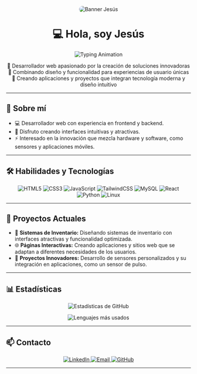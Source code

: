 <div align="center">
  <!-- Banner -->
  <img src="https://encrypted-tbn0.gstatic.com/images?q=tbn:ANd9GcSEw2wT0LVM4MOAvKvsuXxKkI4PYj3SVk3qqQ&s" alt="Banner Jesús" style="border-radius: 10px;" />

  <h1>💻 Hola, soy Jesús</h1>
  <p align="center">
  <img src="https://readme-typing-svg.herokuapp.com?font=Fira+Code&color=%2306B4FC&size=24&center=true&vCenter=true&lines=Desarrollador+Web;Desarrollador+Móvil;Desarrollador+de+API's" alt="Typing Animation" />
</p>
  <p>
    🌟 Desarrollador web apasionado por la creación de soluciones innovadoras<br>
    🎨 Combinando diseño y funcionalidad para experiencias de usuario únicas<br>
    📱 Creando aplicaciones y proyectos que integran tecnología moderna y diseño intuitivo
  </p>
</div>

---

## 🚀 Sobre mí
- 💻 Desarrollador web con experiencia en frontend y backend.
- 🎨 Disfruto creando interfaces intuitivas y atractivas.
- ⚡ Interesado en la innovación que mezcla hardware y software, como sensores y aplicaciones móviles.

---

## 🛠️ Habilidades y Tecnologías
<p align="center">
  <img src="https://img.shields.io/badge/HTML5-E34F26?style=for-the-badge&logo=html5&logoColor=white" alt="HTML5" />
  <img src="https://img.shields.io/badge/CSS3-1572B6?style=for-the-badge&logo=css3&logoColor=white" alt="CSS3" />
  <img src="https://img.shields.io/badge/JavaScript-F7DF1E?style=for-the-badge&logo=javascript&logoColor=black" alt="JavaScript" />
  <img src="https://img.shields.io/badge/TailwindCSS-06B6D4?style=for-the-badge&logo=tailwindcss&logoColor=white" alt="TailwindCSS" />
  <img src="https://img.shields.io/badge/MySQL-4479A1?style=for-the-badge&logo=mysql&logoColor=white" alt="MySQL" />
  <img src="https://img.shields.io/badge/React-61DAFB?style=for-the-badge&logo=react&logoColor=black" alt="React" />
  <img src="https://img.shields.io/badge/Python-3776AB?style=for-the-badge&logo=python&logoColor=white" alt="Python" />
  <img src="https://img.shields.io/badge/Linux-FCC624?style=for-the-badge&logo=linux&logoColor=black" alt="Linux" />
</p>

---

## 🚀 Proyectos Actuales
- 🛒 **Sistemas de Inventario:** Diseñando sistemas de inventario con interfaces atractivas y funcionalidad optimizada.
- 🌐 **Páginas Interactivas:** Creando aplicaciones y sitios web que se adaptan a diferentes necesidades de los usuarios.
- 🤖 **Proyectos Innovadores:** Desarrollo de sensores personalizados y su integración en aplicaciones, como un sensor de pulso.

---

## 📊 Estadísticas
<p align="center">
  <img src="https://github-readme-stats.vercel.app/api?username=Jesusnm21&show_icons=true&theme=dracula" alt="Estadísticas de GitHub" />
</p>
<p align="center">
  <img src="https://github-readme-stats.vercel.app/api/top-langs/?username=Jesusnm21&layout=compact&theme=dracula" alt="Lenguajes más usados" />
</p>

---

## 📫 Contacto
<p align="center">
  <a href="https://www.linkedin.com/in/tu-usuario" target="_blank">
    <img src="https://img.shields.io/badge/LinkedIn-0077B5?style=for-the-badge&logo=linkedin&logoColor=white" alt="LinkedIn" />
  </a>
  <a href="mailto:tuemail@email.com" target="_blank">
    <img src="https://img.shields.io/badge/Email-D14836?style=for-the-badge&logo=gmail&logoColor=white" alt="Email" />
  </a>
  <a href="https://github.com/Jesusnm21" target="_blank">
    <img src="https://img.shields.io/badge/GitHub-100000?style=for-the-badge&logo=github&logoColor=white" alt="GitHub" />
  </a>
</p>

---


